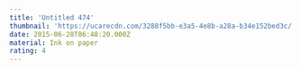 ```yaml
---
title: 'Untitled 474'
thumbnail: 'https://ucarecdn.com/3288f5bb-e3a5-4e8b-a28a-b34e152bed3c/'
date: 2015-06-28T06:48:20.000Z
material: Ink on paper
rating: 4
---
```


